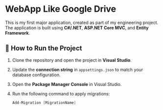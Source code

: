 # WebApp Like Google Drive  

This is my first major application, created as part of my engineering project. The application is built using **C#/.NET**, **ASP.NET Core MVC**, and **Entity Framework**.  

## 🚀 How to Run the Project  

1. Clone the repository and open the project in **Visual Studio**.  
2. Update the **connection string** in `appsettings.json` to match your database configuration.  
3. Open the **Package Manager Console** in Visual Studio.  
4. Run the following command to apply migrations:  

   ```powershell
   Add-Migration [MigrationName]
